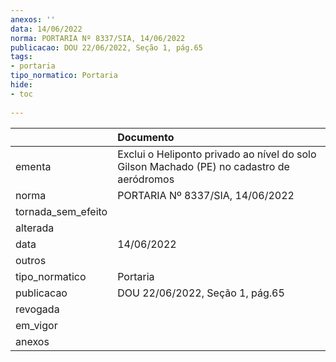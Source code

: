 ```yaml
---
anexos: ''
data: 14/06/2022
norma: PORTARIA Nº 8337/SIA, 14/06/2022
publicacao: DOU 22/06/2022, Seção 1, pág.65
tags:
- portaria
tipo_normatico: Portaria
hide: 
- toc 
 
---
```


|                    | Documento                                                                                 |
|:-------------------|:------------------------------------------------------------------------------------------|
| ementa             | Exclui o Heliponto privado ao nível do solo Gilson Machado (PE) no cadastro de aeródromos |
| norma              | PORTARIA Nº 8337/SIA, 14/06/2022                                                          |
| tornada_sem_efeito |                                                                                           |
| alterada           |                                                                                           |
| data               | 14/06/2022                                                                                |
| outros             |                                                                                           |
| tipo_normatico     | Portaria                                                                                  |
| publicacao         | DOU 22/06/2022, Seção 1, pág.65                                                           |
| revogada           |                                                                                           |
| em_vigor           |                                                                                           |
| anexos             |                                                                                           |